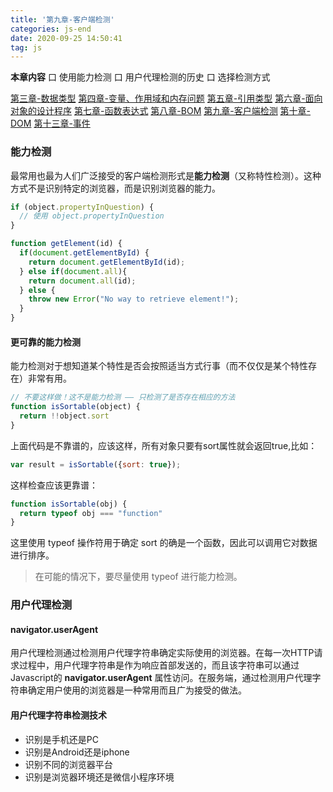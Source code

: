 ```yaml
---
title: '第九章-客户端检测'
categories: js-end
date: 2020-09-25 14:50:41
tag: js
---
```

**本章内容**
口 使用能力检测
口 用户代理检测的历史
口 选择检测方式

<!-- more -->

[第三章-数据类型](http://shuy.cc/2020/07/12/typeOf/)
[第四章-变量、作用域和内存问题](http://shuy.cc/2020/08/13/instance/)
[第五章-引用类型](http://shuy.cc/2020/08/03/object)
[第六章-面向对象的设计程序](http://shuy.cc/2020/08/13/defineProperty/)
[第七章-函数表达式](http://shuy.cc/2020/08/28/func)
[第八章-BOM](http://shuy.cc/2020/09/03/bom/)
[第九章-客户端检测](http://shuy.cc/2020/09/03/navigator/)
[第十章-DOM](http://shuy.cc/2020/09/09/dom/)
[第十三章-事件](http://shuy.cc/2020/10/29/click/)

### 能力检测
最常用也最为人们广泛接受的客户端检测形式是**能力检测**（又称特性检测）。这种方式不是识别特定的浏览器，而是识别浏览器的能力。

```js
if (object.propertyInQuestion) {
  // 使用 object.propertyInQuestion
}
```

```js
function getElement(id) {
  if(document.getElementById) {
    return document.getElementById(id);
  } else if(document.all){
    return document.all(id);
  } else {
    throw new Error("No way to retrieve element!");
  }
}
```
#### 更可靠的能力检测
能力检测对于想知道某个特性是否会按照适当方式行事（而不仅仅是某个特性存在）非常有用。

```js
// 不要这样做！这不是能力检测 —— 只检测了是否存在相应的方法
function isSortable(object) {
  return !!object.sort
}
```
上面代码是不靠谱的，应该这样，所有对象只要有sort属性就会返回true,比如：

```js
var result = isSortable({sort: true});
```

这样检查应该更靠谱：

```js
function isSortable(obj) {
  return typeof obj === "function"
}
```

这里使用 typeof 操作符用于确定 sort 的确是一个函数，因此可以调用它对数据进行排序。

> 在可能的情况下，要尽量使用 typeof 进行能力检测。

<!-- #### 能力检测，不是浏览器检测

### 怪癖检测 -->

### 用户代理检测
#### navigator.userAgent
用户代理检测通过检测用户代理字符串确定实际使用的浏览器。在每一次HTTP请求过程中，用户代理字符串是作为响应首部发送的，而且该字符串可以通过Javascript的 **navigator.userAgent** 属性访问。在服务端，通过检测用户代理字符串确定用户使用的浏览器是一种常用而且广为接受的做法。
<!-- #### 用户代理字符串的历史 -->
#### 用户代理字符串检测技术
+ 识别是手机还是PC
+ 识别是Android还是iphone
+ 识别不同的浏览器平台
+ 识别是浏览器环境还是微信小程序环境
<!-- #### 完整的代码
#### 使用方法 -->

<!-- ### 小结 -->
